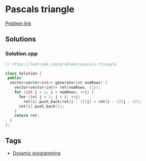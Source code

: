 # Pascals triangle

[Problem link](https://leetcode.com/problems/pascals-triangle)

## Solutions


### Solution.cpp
```cpp
// https://leetcode.com/problems/pascals-triangle

class Solution {
 public:
  vector<vector<int>> generate(int numRows) {
    vector<vector<int>> ret(numRows, {1});
    for (int i = 1; i < numRows; ++i) {
      for (int j = 1; j < i; ++j)
        ret[i].push_back(ret[i - 1][j] + ret[i - 1][j - 1]);
      ret[i].push_back(1);
    }
    return ret;
  }
};
```
## Tags

* [Dynamic programming](/Collections/dynamic-programming.md#dynamic-programming)
